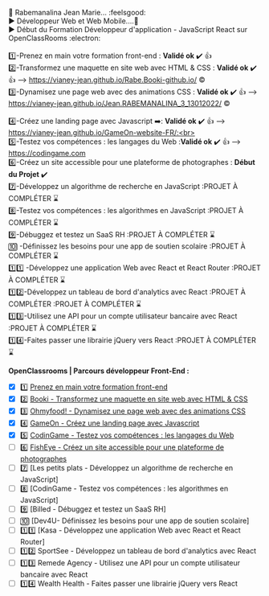 
:superhero: Rabemanalina Jean Marie... :feelsgood:<br>
:arrow_forward: Développeur Web et Web Mobile....:vibration_mode:<br>
:arrow_forward: Début du Formation Développeur d'application - JavaScript React sur OpenClassRooms  :electron:<br><br>
:one:-Prenez en main votre formation front-end : **Validé ok** :heavy_check_mark: :+1: <br> 
:two:-Transformez une maquette en site web avec HTML & CSS : **Validé ok** :heavy_check_mark:  :+1: --> https://vianey-jean.github.io/Rabe.Booki-github.io/ :copyright:<br>
:three:-Dynamisez une page web avec des animations CSS : **Validé ok** :heavy_check_mark: :+1: --> https://vianey-jean.github.io/Jean.RABEMANALINA_3_13012022/ :copyright:<br><br>
:four:-Créez une landing page avec Javascript :arrow_right:: **Validé ok** :heavy_check_mark: :+1: --> https://vianey-jean.github.io/GameOn-website-FR/:<br><br>
:five:-Testez vos compétences : les langages du Web :**Validé ok** :heavy_check_mark: :+1: --> https://codingame.com<br>
:six:-Créez un site accessible pour une plateforme de photographes : **Début du Projet** :heavy_check_mark: <br>
:seven:-Développez un algorithme de recherche en JavaScript :PROJET À COMPLÉTER :hourglass:<br>
:eight:-Testez vos compétences : les algorithmes en JavaScript :PROJET À COMPLÉTER :hourglass:<br>
:nine:-Débuggez et testez un SaaS RH :PROJET À COMPLÉTER :hourglass: <br>
:keycap_ten: -Définissez les besoins pour une app de soutien scolaire :PROJET À COMPLÉTER :hourglass: <br>
:one::one: -Développez une application Web avec React et React Router :PROJET À COMPLÉTER :hourglass: <br>
:one::two:-Développez un tableau de bord d'analytics avec React :PROJET À COMPLÉTER :PROJET À COMPLÉTER :hourglass:<br>
:one::three:-Utilisez une API pour un compte utilisateur bancaire avec React :PROJET À COMPLÉTER  :hourglass:<br>
:one::four:-Faites passer une librairie jQuery vers React :PROJET À COMPLÉTER :hourglass: <br> 
 
 
 **OpenClassrooms | Parcours développeur Front-End :**
- [x] :one: [Prenez en main votre formation front-end](https://Présentation.re "ok")
- [x] :two: [Booki - Transformez une maquette en site web avec HTML & CSS](https://vianey-jean.github.io/Rabe.Booki-github.io/ "Booki")
- [x] :three: [Ohmyfood! - Dynamisez une page web avec des animations CSS](https://vianey-jean.github.io/Jean.RABEMANALINA_3_13012022/ "Ohmyfood!")
- [x] :four: [GameOn - Créez une landing page avec Javascript](https://vianey-jean.github.io/GameOn-website-FR/ "GameOn")
- [x] :five: [CodinGame - Testez vos compétences : les langages du Web](https://codingame.com "ok")
- [ ] :six: [FishEye - Créez un site accessible pour une plateforme de photographes](https://vianey-jean.github.io/Front-End-Fisheye/ "FishEye")
- [ ] :seven: [Les petits plats - Développez un algorithme de recherche en JavaScript]
- [ ] :eight: [CodinGame - Testez vos compétences : les algorithmes en JavaScript]
- [ ] :nine: [Billed - Débuggez et testez un SaaS RH]
- [ ] :keycap_ten: [Dev4U- Définissez les besoins pour une app de soutien scolaire]
- [ ] :one::one: [Kasa - Développez une application Web avec React et React Router]
- [ ] :one::two: SportSee - Développez un tableau de bord d'analytics avec React
- [ ] :one::three: Remede Agency - Utilisez une API pour un compte utilisateur bancaire avec React
- [ ] :one::four: Wealth Health - Faites passer une librairie jQuery vers React

<!---
vianey-jean/vianey-jean is a ✨ special ✨ repository because its `README.md` (this file) appears on your GitHub profile.
You can click the Preview link to take a look at your changes.
--->
